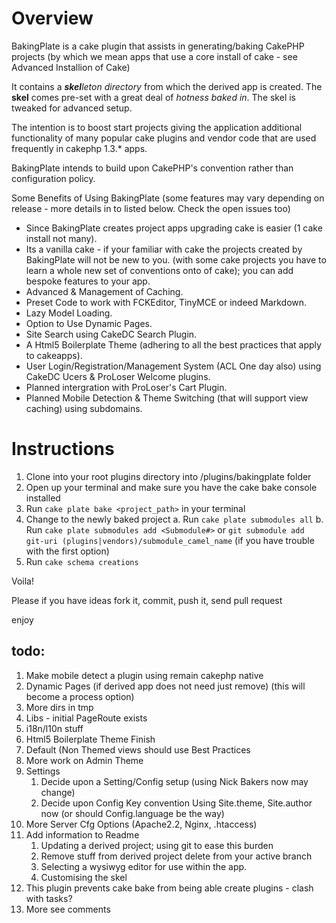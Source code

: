 # Overview

BakingPlate is a cake plugin that assists in generating/baking CakePHP projects
(by which we mean apps that use a core install of cake - see Advanced Installion of Cake) 

It contains a ***skel****leton directory* from which the derived app is created.
The **skel** comes pre-set with a great deal of *hotness baked in*.  The skel is tweaked for advanced setup.

The intention is to boost start projects giving the application additional functionality of
many popular cake plugins and vendor code that are used frequently in cakephp 1.3.* apps.

BakingPlate intends to build upon CakePHP's convention rather than configuration policy.

Some Benefits of Using BakingPlate (some features may vary depending on release - more details in to listed below. Check the open issues too)

* Since BakingPlate creates project apps upgrading cake is easier (1 cake install not many).
* Its a vanilla cake - if your familiar with cake the projects created by BakingPlate will not be new to you.
  (with some cake projects you have to learn a whole new set of conventions onto of cake);
  you can add bespoke features to your app.
* Advanced & Management of Caching.
* Preset Code to work with FCKEditor, TinyMCE or indeed Markdown.
* Lazy Model Loading.
* Option to Use Dynamic Pages.
* Site Search using CakeDC Search Plugin.
* A Html5 Boilerplate Theme (adhering to all the best practices that apply to cakeapps).
* User Login/Registration/Management System (ACL One day also) using CakeDC Ucers &amp; ProLoser Welcome plugins.
* Planned intergration with ProLoser's Cart Plugin.
* Planned Mobile Detection &amp; Theme Switching (that will support view caching) using subdomains.

# Instructions

1. Clone into your root plugins directory into /plugins/bakingplate folder
2. Open up your terminal and make sure you have the cake bake console installed
3. Run `cake plate bake <project_path>` in your terminal
4. Change to the newly baked project
    a. Run `cake plate submodules all` 
    b. Run `cake plate submodules add <Submodule#>` or `git submodule add git-uri (plugins|vendors)/submodule_camel_name` (if you have trouble with the first option)
5. Run `cake schema creations`
	
Voila!

Please if you have ideas fork it, commit, push it, send pull request

enjoy

## todo:

1. Make mobile detect a plugin using remain cakephp native
2. Dynamic Pages (if derived app does not need just remove) (this will become a process option)
3. More dirs in tmp
4. Libs - initial PageRoute exists
5. i18n/l10n stuff
6. Html5 Boilerplate Theme Finish
7. Default (Non Themed views should use Best Practices
8. More work on Admin Theme
9. Settings
    1. Decide upon a Setting/Config setup (using Nick Bakers now may change)
    2. Decide upon Config Key convention Using Site.theme, Site.author now (or should Config.language be the way)
10. More Server Cfg Options (Apache2.2, Nginx, .htaccess)
11. Add information to Readme
    1. Updating a derived project; using git to ease this burden
    2. Remove stuff from derived project delete from your active branch
    3. Selecting a wysiwyg editor for use within the app.
    4. Customising the skel
12. This plugin prevents cake bake from being able create plugins - clash with tasks? 
13. More see comments
